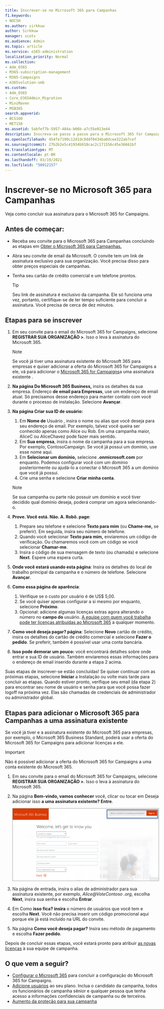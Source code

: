 ```yaml
---
title: Inscrever-se no Microsoft 365 para Campanhas
f1.keywords:
- NOCSH
ms.author: sirkkuw
author: Sirkkuw
manager: scotv
ms.audience: Admin
ms.topic: article
ms.service: o365-administration
localization_priority: Normal
ms.collection:
- Adm_O365
- M365-subscription-management
- M365-Campaigns
- m365solution-smb
ms.custom:
- Adm_O365
- Core_O365Admin_Migration
- MiniMaven
- MSB365
search.appverid:
- BCS160
- MET150
ms.assetid: 5abfef7b-5957-484a-b06b-a7c55e013e44
description: Inscreva-se passo a passo para o Microsoft 365 for Campaigns. Proteja sua campanha contra ameaças de segurança cibernética a emails, dados e comunicação.
ms.openlocfilehash: 454fe7190c12d1dc9ddf0434ba0dcee322ab7cef
ms.sourcegitcommit: 27b2b2e5c41934b918cac2c171556c45e36661bf
ms.translationtype: MT
ms.contentlocale: pt-BR
ms.lasthandoff: 03/19/2021
ms.locfileid: "50912157"
---
```

# <a name="sign-up-for-microsoft-365-for-campaigns"></a>Inscrever-se no Microsoft 365 para Campanhas 

Veja como concluir sua assinatura para o Microsoft 365 for Campaigns.

## <a name="before-you-start"></a>Antes de começar:

- Receba seu convite para o Microsoft 365 para Campanhas concluindo as etapas em [Obter o Microsoft 365 para Campanhas.](get-microsoft-365-campaigns.md#get-microsoft-365-for-campaigns)
- Abra seu convite de email da Microsoft. O convite tem um link de assinatura exclusivo para sua organização. Você precisa disso para obter preços especiais de campanhas.
- Tenha seu cartão de crédito comercial e um telefone prontos.

    > [!TIP]
    > Seu link de assinatura é exclusivo da campanha. Ele só funciona uma vez, portanto, certifique-se de ter tempo suficiente para concluir a assinatura. Você precisa de cerca de dez minutos.

## <a name="steps-to-sign-up"></a>Etapas para se inscrever

1. Em seu convite para o email do Microsoft 365 for Campaigns, selecione **REGISTRAR SUA ORGANIZAÇÃO >**. Isso o leva à assinatura do Microsoft 365.
    > [!NOTE]
    > Se você já tiver uma assinatura existente do Microsoft 365 para empresas e quiser adicionar a oferta do Microsoft 365 for Campaigns a ele, vá para adicionar o [Microsoft 365 for Campaigns](#steps-to-add-microsoft-365-for-campaigns-to-an-existing-subscription)a uma assinatura existente .
1. **Na página Do Microsoft 365 Business,** insira os detalhes da sua empresa. Endereço **de email para Empresas**, use um endereço de email atual. Só precisamos desse endereço para manter contato com você durante o processo de instalação. Selecione **Avançar**.
1. **Na página Criar sua ID de usuário:**
    1. Em **Nome de** Usuário , insira o nome ou alias que você deseja para seu endereço de email. Por exemplo, talvez você queira ser conhecido apenas como Alice ou Rob. Em uma campanha maior, AliceC ou AliceChavez pode fazer mais sentido.
    2. Em **Sua empresa**, insira o nome da campanha para a sua empresa. Por exemplo, ContosoCampaign. Se você já possui um domínio, use esse nome aqui. 
    3. Em **Selecionar um domínio,** selecione **.onmicrosoft.com** por enquanto. Podemos configurar você com um domínio posteriormente ou ajudá-lo a conectar o Microsoft 365 a um domínio que você já possui.
    4. Crie uma senha e selecione **Criar minha conta**.
    > [!NOTE]
    > Se sua campanha ou parte não possuir um domínio e você tiver decidido qual domínio deseja, poderá comprar um agora selecionando-o.

4. **Prove. Você está. Não. A. Robô. page**:
    1. Prepare seu telefone e selecione **Texto para mim** (ou **Chame-me,** se preferir). Em seguida, insira seu número de telefone. 
    2. Quando você selecionar **Texto para mim,** enviaremos um código de verificação. Ou chamaremos você com um código se você selecionar **Chamar-me**.
    3. Insira o código de sua mensagem de texto (ou chamada) e selecione **Next**. Espere uma espera curta. 
5. **Onde você estará usando esta página**: Insira os detalhes do local de trabalho principal da campanha e o número de telefone. Selecione **Avançar**.
6. **Como essa página de aparência**:
    1. Verifique se o custo por usuário é de US$ 5,00. 
    2. Se você quiser apenas configurar a si mesmo por enquanto, selecione **Próximo**. 
    3. Opcional: adicione algumas licenças extras agora alterando o número no **campo do** usuário. [A equipe com quem você trabalha pode ter licenças atribuídas ao Microsoft 365](../admin/add-users/add-users.md?toc=%2fmicrosoft-365%2fcampaigns%2ftoc.json) a qualquer momento.
7. **Como você deseja pagar? página**: Selecione **Novo** cartão de crédito, insira os detalhes do cartão de crédito comercial e selecione **Fazer o pedido**. Se preferir, também é possível usar uma conta bancária.
8. **Isso pode demorar um pouco:** você encontrará detalhes sobre onde entrar e sua ID de usuário. Também enviaremos essas informações para o endereço de email inserido durante a etapa 2 acima.

Suas etapas de inscrever-se estão concluídas! Se quiser continuar com as próximas etapas, selecione **Iniciar** a Instalação ou volte mais tarde para concluir as etapas. Quando estiver pronto, verifique seu email (da etapa 2) para encontrar seu nome de usuário e senha para que você possa fazer logoff na próxima vez. Elas são chamadas de credenciais de administrador ou administrador global.

## <a name="steps-to-add-microsoft-365-for-campaigns-to-an-existing-subscription"></a>Etapas para adicionar o Microsoft 365 para Campanhas a uma assinatura existente

Se você já tiver e a assinatura existente do Microsoft 365 para empresas, por exemplo, o Microsoft 365 Business Standard, poderá usar a oferta do Microsoft 365 for Campaigns para adicionar licenças a ele.
> [!IMPORTANT]
> Não é possível adicionar a oferta do Microsoft 365 for Campaigns a uma conta existente do Microsoft 365.

1. Em seu convite para o email do Microsoft 365 for Campaigns, selecione **REGISTRAR SUA ORGANIZAÇÃO >**. Isso o leva à assinatura do Microsoft 365.
2. Na página **Bem-vindo, vamos conhecer** você, clicar ou tocar em Deseja adicionar isso **a uma assinatura existente? Entre**.
    
    ![Escolha Entrar no canto superior direito.](../media/addtoexisting.png)
3. Na página de entrada, insira o alias de administrador para sua assinatura existente, por exemplo, *Alice@VoteContoso <span></span> .org*, escolha **Next**, insira sua senha e escolha **Entrar**.
4. Em Como **isso fica? insira** o número de usuários que você tem e escolha **Next**. Você não precisa inserir um código promocional aqui porque ele já está incluído na URL do convite.
5. Na página **Como você deseja pagar?** Insira seu método de pagamento e escolha **Fazer pedido**.

Depois de concluir essas etapas, você estará pronto para atribuir [as novas licenças](../admin/manage/assign-licenses-to-users.md) à sua equipe de campanha.

## <a name="whats-next"></a>O que vem a seguir?

- [Configurar o Microsoft 365](../business/set-up.md?toc=/microsoft-365/campaigns/toc.json) para concluir a configuração do Microsoft 365 for Campaigns.
- [Adicione usuários](../admin/add-users/add-users.md?toc=%2fmicrosoft-365%2fcampaigns%2ftoc.json) ao seu plano. Inclua o candidato da campanha, todos os funcionários de campanha sênior e qualquer pessoa que tenha acesso a informações confidenciais de campanha ou de terceiros.
- [Aumento da proteção para sua campanha](m365-campaigns-security-overview.md)